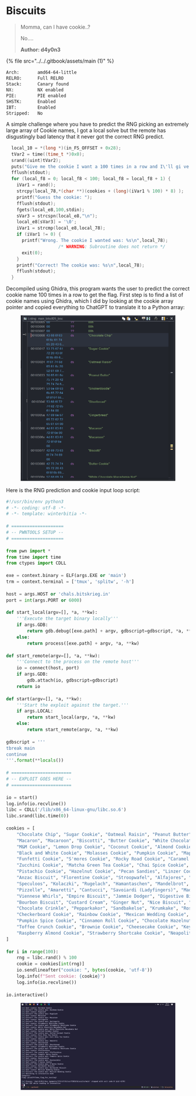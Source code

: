 # Biscuits

> Momma, can I have cookie..?
>
> No....
>
> **Author: d4y0n3**

{% file src="../../.gitbook/assets/main (1)" %}

```
Arch:       amd64-64-little
RELRO:      Full RELRO
Stack:      Canary found
NX:         NX enabled
PIE:        PIE enabled
SHSTK:      Enabled
IBT:        Enabled
Stripped:   No
```

A simple challenge where you have to predict the RNG picking an extremely large array of Cookie names, I got a local solve but the remote has disgustingly bad latency that it never got the correct RNG predict.

```c
  local_10 = *(long *)(in_FS_OFFSET + 0x28);
  tVar2 = time((time_t *)0x0);
  srand((uint)tVar2);
  puts("Give me the cookie I want a 100 times in a row and I\'ll gi ve you the flag!");
  fflush(stdout);
  for (local_f8 = 0; local_f8 < 100; local_f8 = local_f8 + 1) {
    iVar1 = rand();
    strcpy(local_78,*(char **)(cookies + (long)(iVar1 % 100) * 8) );
    printf("Guess the cookie: ");
    fflush(stdout);
    fgets(local_e8,100,stdin);
    sVar3 = strcspn(local_e8,"\n");
    local_e8[sVar3] = '\0';
    iVar1 = strcmp(local_e8,local_78);
    if (iVar1 != 0) {
      printf("Wrong. The cookie I wanted was: %s\n",local_78);
                    /* WARNING: Subroutine does not return */
      exit(0);
    }
    printf("Correct! The cookie was: %s\n",local_78);
    fflush(stdout);
  }
```

Decompiled using Ghidra, this program wants the user to predict the correct cookie name 100 times in a row to get the flag. First step is to find a list of cookie names using Ghidra, which I did by looking at the cookie array pointer and copied everything to ChatGPT to translate it to a Python array:

<figure><img src="../../.gitbook/assets/image (26).png" alt=""><figcaption></figcaption></figure>

Here is the RNG prediction and cookie input loop script:

```python
#!/usr/bin/env python3
# -*- coding: utf-8 -*-
# -*- template: winterbitia -*-

# ====================
# -- PWNTOOLS SETUP --
# ====================

from pwn import *
from time import time
from ctypes import CDLL

exe = context.binary = ELF(args.EXE or 'main')
trm = context.terminal = ['tmux', 'splitw', '-h']

host = args.HOST or 'chals.bitskrieg.in'
port = int(args.PORT or 6000)

def start_local(argv=[], *a, **kw):
    '''Execute the target binary locally'''
    if args.GDB:
        return gdb.debug([exe.path] + argv, gdbscript=gdbscript, *a, **kw)
    else:
        return process([exe.path] + argv, *a, **kw)

def start_remote(argv=[], *a, **kw):
    '''Connect to the process on the remote host'''
    io = connect(host, port)
    if args.GDB:
        gdb.attach(io, gdbscript=gdbscript)
    return io

def start(argv=[], *a, **kw):
    '''Start the exploit against the target.'''
    if args.LOCAL:
        return start_local(argv, *a, **kw)
    else:
        return start_remote(argv, *a, **kw)

gdbscript = '''
tbreak main
continue
'''.format(**locals())

# =======================
# -- EXPLOIT GOES HERE --
# =======================

io = start()
log.info(io.recvline())
libc = CDLL('/lib/x86_64-linux-gnu/libc.so.6')
libc.srand(libc.time(0))

cookies = [
    "Chocolate Chip", "Sugar Cookie", "Oatmeal Raisin", "Peanut Butter", "Snickerdoodle", "Shortbread", "Gingerbread", 
    "Macaron", "Macaroon", "Biscotti", "Butter Cookie", "White Chocolate Macadamia Nut", "Double Chocolate Chip", 
    "M&M Cookie", "Lemon Drop Cookie", "Coconut Cookie", "Almond Cookie", "Thumbprint Cookie", "Fortune Cookie", 
    "Black and White Cookie", "Molasses Cookie", "Pumpkin Cookie", "Maple Cookie", "Espresso Cookie", "Red Velvet Cookie", 
    "Funfetti Cookie", "S'mores Cookie", "Rocky Road Cookie", "Caramel Apple Cookie", "Banana Bread Cookie", 
    "Zucchini Cookie", "Matcha Green Tea Cookie", "Chai Spice Cookie", "Lavender Shortbread", "Earl Grey Tea Cookie", 
    "Pistachio Cookie", "Hazelnut Cookie", "Pecan Sandies", "Linzer Cookie", "Spritz Cookie", "Russian Tea Cake", 
    "Anzac Biscuit", "Florentine Cookie", "Stroopwafel", "Alfajores", "Polvorón", "Springerle", "Pfeffernüsse", 
    "Speculoos", "Kolaczki", "Rugelach", "Hamantaschen", "Mandelbrot", "Koulourakia", "Melomakarona", "Kourabiedes", 
    "Pizzelle", "Amaretti", "Cantucci", "Savoiardi (Ladyfingers)", "Madeleine", "Palmier", "Tuile", "Langue de Chat", 
    "Viennese Whirls", "Empire Biscuit", "Jammie Dodger", "Digestive Biscuit", "Hobnob", "Garibaldi Biscuit", 
    "Bourbon Biscuit", "Custard Cream", "Ginger Nut", "Nice Biscuit", "Shortcake", "Jam Thumbprint", "Coconut Macaroon", 
    "Chocolate Crinkle", "Pepparkakor", "Sandbakelse", "Krumkake", "Rosette Cookie", "Pinwheel Cookie", 
    "Checkerboard Cookie", "Rainbow Cookie", "Mexican Wedding Cookie", "Snowball Cookie", "Cranberry Orange Cookie", 
    "Pumpkin Spice Cookie", "Cinnamon Roll Cookie", "Chocolate Hazelnut Cookie", "Salted Caramel Cookie", 
    "Toffee Crunch Cookie", "Brownie Cookie", "Cheesecake Cookie", "Key Lime Cookie", "Blueberry Lemon Cookie", 
    "Raspberry Almond Cookie", "Strawberry Shortcake Cookie", "Neapolitan Cookie"
]

for i in range(100):
    rng = libc.rand() % 100
    cookie = cookies[int(rng)]
    io.sendlineafter("cookie: ", bytes(cookie, 'utf-8'))
    log.info(f"Sent cookie: {cookie}")
    log.info(io.recvline())

io.interactive()
```

<figure><img src="../../.gitbook/assets/image (27).png" alt=""><figcaption></figcaption></figure>
